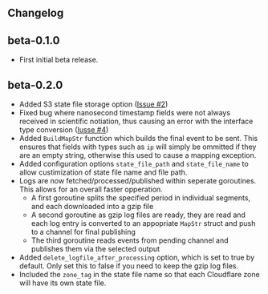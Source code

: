 ## Changelog

beta-0.1.0
-----
* First initial beta release.

beta-0.2.0
-----
* Added S3 state file storage option ([Issue #2](https://github.com/hartfordfive/cloudflarebeat/issues/4))
* Fixed bug where nanosecond timestamp fields were not always received in scientific notiation, thus causing an error with the interface type conversion ([Iusse #4](https://github.com/hartfordfive/cloudflarebeat/issues/4))
* Added `BuildMapStr` function which builds the final event to be sent.  This ensures that fields with types such as `ip` will simply be ommitted if they are an empty string, otherwise this used to cause a mapping exception.
* Added configuration options `state_file_path` and `state_file_name` to allow custimization of state file name and file path.
* Logs are now fetched/processed/published within seperate goroutines.  This allows for an overall faster opperation.
   * A first goroutine splits the specified period in individual segments, and each downloaded into a gzip file
   * A second goroutine as gzip log files are ready, they are read and each log entry is converted to an appopriate `MapStr` struct and push to a channel for final publishing
   * The third goroutine reads events from pending channel and publishes them via the selected output
* Added `delete_logfile_after_processing` option, which is set to true by default.  Only set this to false if you need to keep the gzip log files.
* Included the `zone_tag` in the state file name so that each Cloudflare zone will have its own state file.
